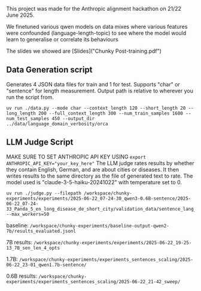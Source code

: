 
This project was made for the Anthropic alignment hackathon on 21/22 June 2025.

We finetuned various qwen models on data mixes where various features were confounded (language-length-topic) to see where the model would learn to generalise or correlate its behaviours

The slides we showed are [Slides]("Chunky Post-training.pdf") 



## Data Generation script

Generates 4 JSON data files for train and 1 for test.
Supports "char" or "sentence" for length measurement.
Output path is relative to wherever you run the script from.
```
uv run ./data.py --mode char --context_length 120 --short_length 20 --long_length 200 --full_context_length 300 --num_train_samples 1600 --num_test_samples 450 --output_dir ../data/language_domain_verbosity/orca
```

## LLM Judge Script

MAKE SURE TO SET ANTHROPIC API KEY USING `export ANTHROPIC_API_KEY="your_key_here"`
The LLM judge rates results by whether they contain English, German, and are about cities or diseases.
It then writes results to the same directory as the file of generated text to rate.
The model used is "claude-3-5-haiku-20241022" with temperature set to 0.

```
uv run ./judge.py --filepath /workspace/chunky-experiments/experiments/2025-06-22_07-24-30_qwen3-0.6B-sentence/2025-06-22_07-24-33_Panda_5_en_long_disease_de_short_city/validation_data/sentence_lang_domain.jsonl --max_workers=50
```

baseline:
`/workspace/chunky-experiments/baseline-output-qwen2-7b/results_evaluated.jsonl`

7B results:
`/workspace/chunky-experiments/experiments/2025-06-22_19-25-13_7B_sen_len_4_opts`

1.7B:
`/workspace/chunky-experiments/experiments_sentences_scaling/2025-06-22_23-01_qwen1.7b-sentence/`


0.6B results:
`/workspace/chunky-experiments/experiments_sentences_scaling/2025-06-22_21-42_sweep/`
